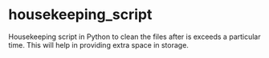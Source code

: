 # housekeeping_script
Housekeeping script in Python to clean the files after is exceeds a particular time. 
This will help in providing extra space in storage.

